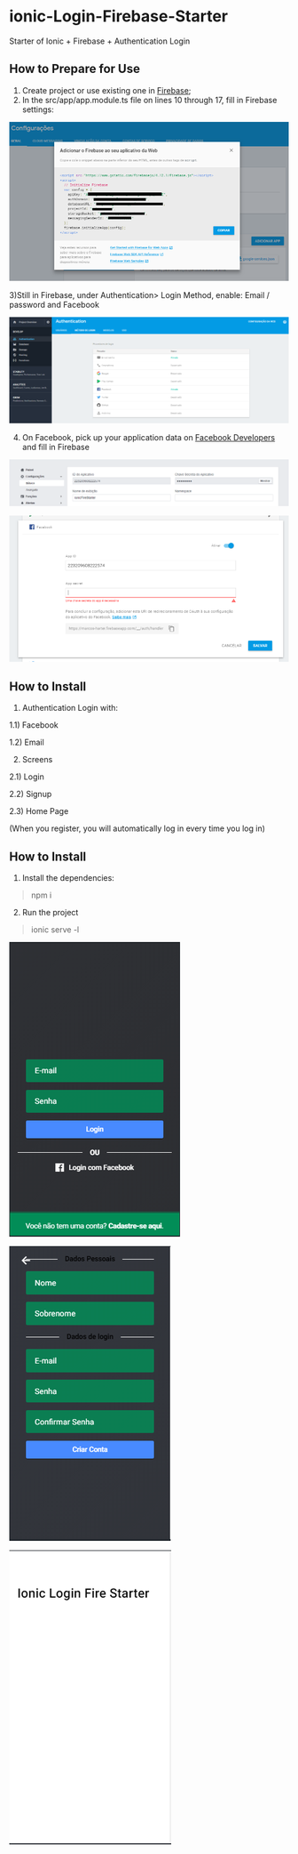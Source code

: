 # ionic-Login-Firebase-Starter
Starter of Ionic + Firebase + Authentication Login

## How to Prepare for Use

1) Create project or use existing one in [Firebase](https://firebase.google.com/);
2) In the src/app/app.module.ts file on lines 10 through 17, fill in Firebase settings:

![View this](imagens_git/FirebaseConfig.PNG)

3)Still in Firebase, under Authentication> Login Method, enable: Email / password and Facebook

![View this](imagens_git/FirebaseAuthentication.PNG)

4) On Facebook, pick up your application data on [Facebook Developers](https://developers.facebook.com/apps/) and fill in Firebase

![View this](imagens_git/FBDashBoard.PNG)

![View this](imagens_git/FirebaseFacebook.PNG)

## How to Install

1) Authentication Login with:

1.1) Facebook

1.2) Email

2) Screens

2.1) Login

2.2) Signup

2.3) Home Page

(When you register, you will automatically log in every time you log in)

## How to Install

1) Install the dependencies:
> npm i

2) Run the project
> ionic serve -l


![View this](imagens_git/Login.PNG)

![View this](imagens_git/Signup.PNG)

![View this](imagens_git/HomePage.PNG)
